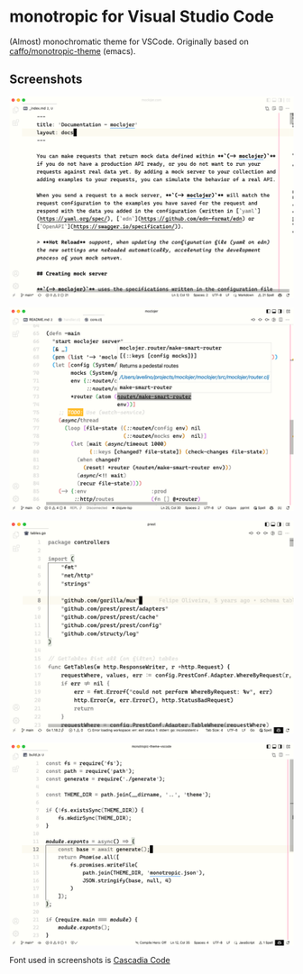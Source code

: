 # monotropic for Visual Studio Code

(Almost) monochromatic theme for VSCode. Originally based on [caffo/monotropic-theme](https://github.com/caffo/monotropic-theme) (emacs).

## Screenshots

![markdown](./assets/markdown.png)

![clojure](./assets/clojure.png)

![golang](./assets/golang.png)

![javascript](./assets/js.png)

Font used in screenshots is [Cascadia Code](https://github.com/microsoft/cascadia-code)
